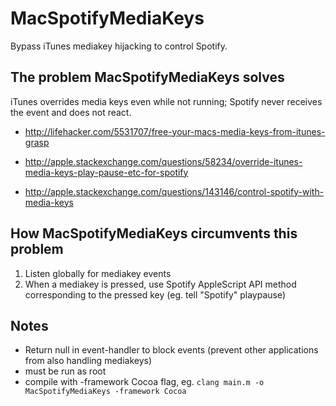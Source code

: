 # MacSpotifyMediaKeys
Bypass iTunes mediakey hijacking to control Spotify.


## The problem MacSpotifyMediaKeys solves

iTunes overrides media keys even while not running; Spotify never receives the event and does not react.
* http://lifehacker.com/5531707/free-your-macs-media-keys-from-itunes-grasp

* http://apple.stackexchange.com/questions/58234/override-itunes-media-keys-play-pause-etc-for-spotify

* http://apple.stackexchange.com/questions/143146/control-spotify-with-media-keys


## How MacSpotifyMediaKeys circumvents this problem
1. Listen globally for mediakey events
2. When a mediakey is pressed, use Spotify AppleScript API method corresponding to the pressed key (eg. tell "Spotify" playpause)

## Notes
* Return null in event-handler to block events (prevent other applications from also handling mediakeys)
* must be run as root
* compile with -framework Cocoa flag, eg. ```clang main.m -o MacSpotifyMediaKeys -framework Cocoa```
